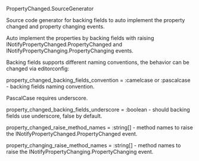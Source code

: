 PropertyChanged.SourceGenerator

Source code generator for backing fields to auto implement the property changed and property changing events.

Auto implement the properties by backing fields with raising INotifyPropertyChanged.PropertyChanged and INotifyPropertyChanging.PropertyChanging events. 

Backing fields supports different naming conventions, the behavior can be changed via editorconfig:

property_changed_backing_fields_convention = :camelcase or :pascalcase - backing fields naming convention.

PascalCase requires underscore.

property_changed_backing_fields_underscore = :boolean - should backing fields use underscore, false by default.

property_changed_raise_method_names = :string[] - method names to raise the INotifyPropertyChanged.PropertyChanged event.

property_changing_raise_method_names = :string[] - method names to raise the INotifyPropertyChanging.PropertyChanging event.